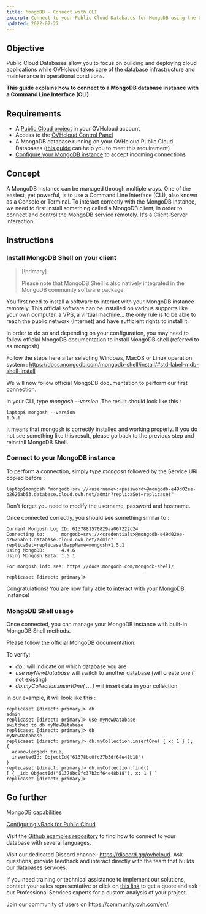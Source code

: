```yaml
---
title: MongoDB - Connect with CLI
excerpt: Connect to your Public Cloud Databases for MongoDB using the Command Line Interface (CLI)
updated: 2022-07-27
---
```


## Objective

Public Cloud Databases allow you to focus on building and deploying cloud applications while OVHcloud takes care of the database infrastructure and maintenance in operational conditions.

**This guide explains how to connect to a MongoDB database instance with a Command Line Interface (CLI).**

## Requirements

- A [Public Cloud project](https://www.ovhcloud.com/en/public-cloud/) in your OVHcloud account
- Access to the [OVHcloud Control Panel](https://ca.ovh.com/auth/?action=gotomanager&from=https://www.ovh.com/world/&ovhSubsidiary=we)
- A MongoDB database running on your OVHcloud Public Cloud Databases ([this guide](/pages/public_cloud/public_cloud_databases/databases_01_order_control_panel) can help you to meet this requirement)
- [Configure your MongoDB instance](/pages/public_cloud/public_cloud_databases/mongodb_02_manage_control_panel) to accept incoming connections

## Concept

A MongoDB instance can be managed through multiple ways.
One of the easiest, yet powerful, is to use a Command Line Interface (CLI), also known as a Console or Terminal.
To interact correctly with the MongoDB instance, we need to first install something called a MongoDB client, in order to connect and control the MongoDB service remotely.
It's a Client-Server interaction.

## Instructions

### Install MongoDB Shell on your client

> [!primary]
>
> Please note that MongoDB Shell is also natively integrated in the MongoDB community software package.
>

You first need to install a software to interact with your MongoDB instance remotely. This official software can be installed on various supports like your own computer, a VPS, a virtual machine... the only rule is to be able to reach the public network (Internet) and have sufficient rights to install it.

In order to do so and depending on your configuration, you may need to follow official MongoDB documentation to install MongoDB shell (referred to as mongosh).

Follow the steps here after selecting Windows, MacOS or Linux operation system : <https://docs.mongodb.com/mongodb-shell/install/#std-label-mdb-shell-install>

We will now follow official MongoDB documentation to perform our first connection.

In your CLI, type *mongosh --version*. The result should look like this :

```
laptop$ mongosh --version
1.5.1
```

It means that mongosh is correctly installed and working properly. If you do not see something like this result, please go back to the previous step and reinstall MongoDB Shell.

### Connect to your MongoDB instance

To perform a connection, simply type *mongosh* followed by the Service URI copied before :

```
laptop$mongosh "mongodb+srv://<username>:<password>@mongodb-e49d02ee-o2626ab53.database.cloud.ovh.net/admin?replicaSet=replicaset"
```

Don't forget you need to modify the username, password and hostname.

Once connected correctly, you should see something similar to :

```
Current Mongosh Log ID: 6137881570829aa067222c24
Connecting to:      mongodb+srv://<credentials>@mongodb-e49d02ee-o2626ab53.database.cloud.ovh.net/admin?replicaSet=replicaset&appName=mongosh+1.5.1
Using MongoDB:      4.4.6
Using Mongosh Beta: 1.5.1

For mongosh info see: https://docs.mongodb.com/mongodb-shell/

replicaset [direct: primary]>
```

Congratulations! You are now fully able to interact with your MongoDB instance!

### MongoDB Shell usage

Once connected, you can manage your MongoDB instance with built-in MongoDB Shell methods.

Please follow the official MongoDB documentation.

To verify:

- *db* : will indicate on which database you are
- *use myNewDatabase* will switch to another database (will create one if not existing)
- *db.myCollection.insertOne( ... )* will insert data in your collection

In our example, it will look like this :

```
replicaset [direct: primary]> db
admin
replicaset [direct: primary]> use myNewDatabase
switched to db myNewDatabase
replicaset [direct: primary]> db
myNewDatabase
replicaset [direct: primary]> db.myCollection.insertOne( { x: 1 } );
{
  acknowledged: true,
  insertedId: ObjectId("61378bc0fc37b3df64e48b18")
}
replicaset [direct: primary]> db.myCollection.find()
[ { _id: ObjectId("61378bc0fc37b3df64e48b18"), x: 1 } ]
replicaset [direct: primary]>
```

## Go further

[MongoDB capabilities](/pages/public_cloud/public_cloud_databases/mongodb_01_concept_capabilities)

[Configuring vRack for Public Cloud](/pages/public_cloud/public_cloud_network_services/getting-started-07-creating-vrack)

Visit the [Github examples repository](https://github.com/ovh/public-cloud-databases-examples/tree/main/databases/mongodb) to find how to connect to your database with several languages.

Visit our dedicated Discord channel: <https://discord.gg/ovhcloud>. Ask questions, provide feedback and interact directly with the team that builds our databases services.

If you need training or technical assistance to implement our solutions, contact your sales representative or click on [this link](https://www.ovhcloud.com/en/professional-services/) to get a quote and ask our Professional Services experts for a custom analysis of your project.

Join our community of users on <https://community.ovh.com/en/>.
